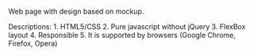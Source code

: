 Web page with design based on mockup.
 
Descriptions:
	1. HTML5/CSS
	2. Pure javascript without jQuery
	3. FlexBox layout 
	4. Responsible 
	5. It is supported by browsers (Google Chrome, Firefox, Opera)